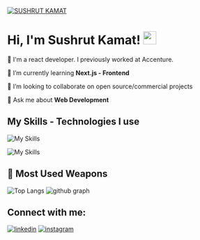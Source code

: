[![SUSHRUT KAMAT](https://i.ibb.co/wrsrK3w/sushrut-github.png)](https://www.sushrutkamat.com)

# Hi, I'm Sushrut Kamat! <img src="https://raw.githubusercontent.com/MartinHeinz/MartinHeinz/master/wave.gif" width="30px" height="30px">

🔭 I'm a react developer. I previously worked at Accenture.

🌱 I’m currently learning **Next.js - Frontend**

👯 I’m looking to collaborate on open source/commercial projects

💬 Ask me about **Web Development**

## My Skills - Technologies I use
![My Skills](https://skillicons.dev/icons?i=js,ts,react,next,tailwind,materialui,github,vercel)

![My Skills](https://skillicons.dev/icons?i=html,css,supabase,mongodb,bootstrap,vscode,bash,figma)

## 🌟 Most Used Weapons 
![Top Langs](https://github-readme-stats.vercel.app/api/top-langs?username=sushrutkamat&show_icons=true&locale=en&layout=compact&theme=tokyonight)
![github graph](https://github-readme-activity-graph.vercel.app/graph?username=sushrutkamat&theme=react-dark)

## Connect with me:
[![linkedin](https://skillicons.dev/icons?i=linkedin)](https://www.linkedin.com/in/sushrut-kamat/)
[![instagram](https://skillicons.dev/icons?i=instagram)](https://www.instagram.com/kamat_sushrut/?hl=en)
